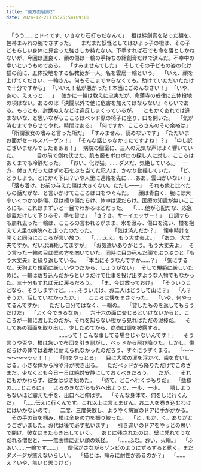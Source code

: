 ```yaml
---
title: "東方面騒郷2"
date: 2024-12-21T15:26:54+09:00
---
```

　｢うう……ヒドイです、いきなり石打ちだなんて｣
 　橙は絆創膏を貼った額を、包帯まみれの腕でさすった。
　まだまだ妖怪としてはひよっ子の橙は、その子どもらしい身体に見合った強さしか持たない。下手すれば石でも命を落としかねないが、今回は運良く、額の傷は一輪の手持ちの絆創膏だけで済んだ。不幸中の幸いというものである。
　｢すみませんでした｣
　そしてその子どもの姿の化け猫の前に、五体投地をする仏教徒が一人。名を雲居一輪という。
　｢いえ、顔を上げてください、一輪さん。何もそこまでやらなくても。助けていただいただけで十分ですから｣
　｢いいえ！私が悪かった！本当にごめんなさい！｣
　｢いや、あの、えぇっと……｣
　確かに一輪は教えに忠実だが、命蓮寺の戒律に五体投地の項はない。あるのは『決闘以外で他に危害を加えてはならない』ぐらいである。もっとも、封獣ぬえなどは違反しまくっているが。
　ともかくあれでは進まないな、と思いながらこころはベッド際の椅子に座り、口を開いた。
　｢気が済むまでやらせてやれ。時間はある｣
　｢何ですか、こころさんのその余裕は｣
　｢所謂淑女の嗜みと言った所だ｣
　｢すみません、読めないです｣
　｢ただいまお面がセールスバーゲン！｣
　｢そんな話じゃなかったですよね！？｣
　｢申し訳ございませんでしたぁぁぁ！｣
　病院の個室に、三人の元気な声はよく響いていた。
　
　
　目の前で倒れ伏せた、肌も服もボロボロの探し人に対し、こころはあくまでも冷静だった。
　｢おい、化け猫。……ダメだ、気絶している。｣
　一方、付き人だったはずの石をぶち当てた犯人は、かなり動揺していた。
　｢ど、どうしよう。とにかく下山？いや人里に連絡を先に……ああ、雲山がいない！｣
　｢落ち着け。お前の与えた傷は大きくない。ただし――｣
　それも他と比べたらの話だがな、と言いかけてこころは口をつぐんだ。
　顔は青白く、腕には大小いくつかの熱傷、足は擦り傷だらけ、体中は泥だらけ。医療の知識が無いこころにも、これはまずいと一目でわかるほどだった。
　｢……他が心配だな、応急処置だけして下りるぞ。手を貸せ｣
　｢さ？さ、サーイエッサー！｣
　口調すらも崩れ去った一輪は、こころの言われるがまま、水を汲み、傷口を洗い、橙を抱えて人里の病院へと走ったのだった。
　
　
　｢気は済んだか？｣
　懐中時計を開くと同時にこころが言い放つ。
　｢……ええ。もう大丈夫よ。｣
　｢あの、大丈夫ですか。だいぶ消耗してますが｣
　｢お気遣いありがとう。もう大丈夫よ｣
　そう言った一輪の目は壁の方を向いていた。同時に目の死んだ顔でぶつぶつと『もう大丈夫』と繰り返している。
　｢本当にそうなんですか……？｣
　｢気にするな。天狗より規範に厳しいやつだから、しょうがない｣
　そして規範に厳しいために、一輪は落ち込んだからというだけで仕事を投げ出すような人物でもなかった。三十分もすれば元に戻るだろう。
　「ま、今は放っておけ」
　「そういうことなら、そうしますけど。……そういえば、お二人はどうして山に？」
　「ん？そうか、話していなかったか。」
　こころは懐をまさぐった。
　「いや、何やってるんですか」
　ただし自分ではなく、一輪の。
　「貸したものを返してもらうだけだ」
　「よく今できるなあ」
　六十六の面に交じるといけないからと、こころが一輪に渡したのだが、それを知らない橙から見ればただの泥棒だ。
　そしてあの狐面を取り出し、少しためてから、商売口調を披露する。
　
　
　
　
　
　
　
　……って！こんな事してる場合じゃないんです！」
　そう言うや否や、橙は急いで布団を引き剥がし、ベッドから飛び降りた。しかし、傷だらけの体では着地に耐えられなかったのだろう、すぐにうずくまる。
　「～～～～～～ッッ！！」
　「何をやっとる」
　目に大粒の涙を浮かべ、歯を食いしばる。小さな体から冷や汗が吹き出る。
　ただベッドから降りただけでこのざまだ。少なくとも今日一日は絶対安静にしておくべきだろう。
　だが。
　それにもかかわらず、彼女は歩き始めた。
　「待て、どこへ行くつもりだ」
　「藍様の……ところに」
　よろめきながらも外へ出ようと、一歩、一歩。
　隠しようもないほど震えた手を、出口へと伸ばす。
　「そんな身体で、何をしに行くんだ」
　「……伝えに行くんです。これ以上は言えません。お二人を巻き込むわけにはいかないので」
　二度、三度失敗し、ようやく病室のドアに手がかかる。
　その手の首を掴み、橙は全身の力を振り絞った。
　「と…もか、く。ありがとうございました。お代は後で必ず払います」
　引き違いのドアをやっとの思いで開け、彼女はまた歩き出していく。
　あとに残されたのは、壁に凭れてうなだれる僧侶と、――無表情に近い顔の妖怪。
　「……ふむ。おい、火輪。」
　「ふぁい……一輪です……」
　僧侶がさながらゾンビのようにずるずると動く。まだダメージが癒えないらしい。
　「猫とは、痛みに耐性があるのか？」
　「……え？いや、無いと思うけど」
　
　
　
　
　
